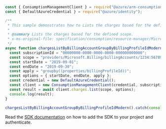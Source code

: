```javascript
const { ConsumptionManagementClient } = require("@azure/arm-consumption");
const { DefaultAzureCredential } = require("@azure/identity");

/**
 * This sample demonstrates how to Lists the charges based for the defined scope.
 *
 * @summary Lists the charges based for the defined scope.
 * x-ms-original-file: specification/consumption/resource-manager/Microsoft.Consumption/stable/2021-10-01/examples/ChargesListByModernBillingAccountGroupByBillingProfileId.json
 */
async function chargesListByBillingAccountGroupByBillingProfileIdModern() {
  const subscriptionId = "00000000-0000-0000-0000-000000000000";
  const scope = "providers/Microsoft.Billing/billingAccounts/1234:56789";
  const startDate = "2019-09-01";
  const endDate = "2019-09-30";
  const apply = "groupby((properties/billingProfileId))";
  const options = { startDate, endDate, apply };
  const credential = new DefaultAzureCredential();
  const client = new ConsumptionManagementClient(credential, subscriptionId);
  const result = await client.charges.list(scope, options);
  console.log(result);
}

chargesListByBillingAccountGroupByBillingProfileIdModern().catch(console.error);
```

Read the [SDK documentation](https://github.com/Azure/azure-sdk-for-js/blob/%40azure%2Farm-consumption_9.0.1/sdk/consumption/arm-consumption/README.md) on how to add the SDK to your project and authenticate.
